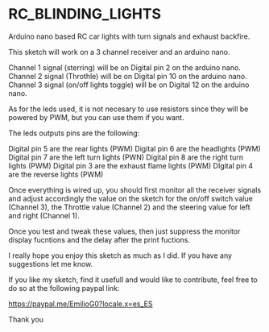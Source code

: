 # RC_BLINDING_LIGHTS
Arduino nano based RC car lights with turn signals and exhaust backfire.

This sketch will work on a 3 channel receiver and an arduino nano.

Channel 1 signal (sterring) will be on Digital pin 2 on the arduino nano.
Channel 2 signal (Throthle) will be on Digital pin 10 on the arduino nano.
Channel 3 signal (on/off lights toggle) will be on Digital 12 on the arduino nano.

As for the leds used, it is not necesary to use resistors since they will be powered by PWM, but 
you can use them if you want. 

The leds outputs pins are the following:

Digital pin 5 are the rear lights (PWM)
Digital pin 6 are the headlights (PWM)
Digital pin 7 are the left turn lights (PWN)
Digital pin 8 are the right turn lights (PWM)
Digital pin 3 are the exhaust flame lights (PWM)
DIgital pin 4 are the reverse lights (PWM)

Once everything is wired up, you should first monitor all the receiver signals and adjust accordingly the value on the sketch 
for the on/off switch value (Channel 3), the Throttle value (Channel 2) and the steering value for left and right (Channel 1).

Once you test and tweak these values, then just suppress the monitor display fucntions and the delay after the print fuctions. 

I really hope you enjoy this sketch as much as I did. If you have any suggestions let me know.

If you like my sketch, find it usefull and would like to contribute, feel free to do so at the following paypal link:

https://paypal.me/EmilioG0?locale.x=es_ES

Thank you


